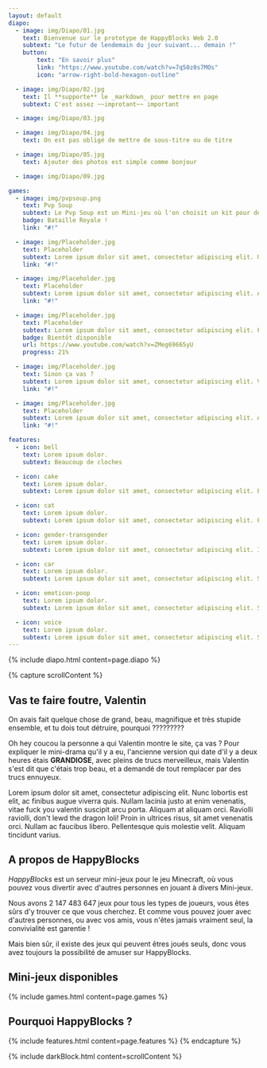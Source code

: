 ```yaml
---
layout: default
diapo:
  - image: img/Diapo/01.jpg
    text: Bienvenue sur le prototype de HappyBlocks Web 2.0
    subtext: "Le futur de lendemain du jour suivant... demain !"
    button:
        text: "En savoir plus"
        link: "https://www.youtube.com/watch?v=7q50z0s7MOs"
        icon: "arrow-right-bold-hexagon-outline"

  - image: img/Diapo/02.jpg
    text: Il **supporte** le _markdown_ pour mettre en page
    subtext: C'est assez ~~improtant~~ important

  - image: img/Diapo/03.jpg

  - image: img/Diapo/04.jpg
    text: On est pas obligé de mettre de sous-titre ou de titre

  - image: img/Diapo/05.jpg
    text: Ajouter des photos est simple comme bonjour

  - image: img/Diapo/09.jpg

games:
  - image: img/pvpsoup.png
    text: Pvp Soup
    subtext: Le Pvp Soup est un Mini-jeu où l'on choisit un kit pour devenir le roi de l'arène !
    badge: Bataille Royale !
    link: "#!"

  - image: img/Placeholder.jpg
    text: Placeholder
    subtext: Lorem ipsum dolor sit amet, consectetur adipiscing elit. Ut non odio quis arcu maximus aliquam.
    link: "#!"

  - image: img/Placeholder.jpg
    text: Placeholder
    subtext: Lorem ipsum dolor sit amet, consectetur adipiscing elit. Aenean eget turpis dictum, auctor neque eu.
    link: "#!"

  - image: img/Placeholder.jpg
    text: Placeholder
    subtext: Lorem ipsum dolor sit amet, consectetur adipiscing elit. Fusce eleifend rutrum laoreet. Morbi ac sagittis.
    badge: Bientôt disponible
    url: https://www.youtube.com/watch?v=ZMeg69665yU
    progress: 21%

  - image: img/Placeholder.jpg
    text: Sinon ça vas ?
    subtext: Lorem ipsum dolor sit amet, consectetur adipiscing elit. Vivamus accumsan, purus sed efficitur sodales, purus.
    link: "#!"

  - image: img/Placeholder.jpg
    text: Placeholder
    subtext: Lorem ipsum dolor sit amet, consectetur adipiscing elit. Aliquam sed ex odio. Morbi aliquet sem.
    link: "#!"

features:
  - icon: bell
    text: Lorem ipsum dolor.
    subtext: Beaucoup de cloches

  - icon: cake
    text: Lorem ipsum dolor.
    subtext: Lorem ipsum dolor sit amet, consectetur adipiscing elit. Proin ultrices nec dolor eget rhoncus. Duis.

  - icon: cat
    text: Lorem ipsum dolor.
    subtext: Lorem ipsum dolor sit amet, consectetur adipiscing elit. Pellentesque ac metus sit amet leo interdum.

  - icon: gender-transgender
    text: Lorem ipsum dolor.
    subtext: Lorem ipsum dolor sit amet, consectetur adipiscing elit. Integer maximus orci ipsum, a eleifend lectus.

  - icon: car
    text: Lorem ipsum dolor.
    subtext: Lorem ipsum dolor sit amet, consectetur adipiscing elit. Sed tempus magna nec velit luctus, eget.

  - icon: emoticon-poop
    text: Lorem ipsum dolor.
    subtext: Lorem ipsum dolor sit amet, consectetur adipiscing elit. Suspendisse at ornare nisl. Vivamus tempus mi.

  - icon: voice
    text: Lorem ipsum dolor.
    subtext: Lorem ipsum dolor sit amet, consectetur adipiscing elit. Suspendisse turpis lorem, vestibulum ac nisi nec.
---
```


{% include diapo.html content=page.diapo %}

{% capture scrollContent %}
## Vas te faire foutre, Valentin

On avais fait quelque chose de grand, beau, magnifique et très stupide ensemble, et tu dois tout détruire, pourquoi ?????????

Oh hey coucou la personne a qui Valentin montre le site, ça vas ? Pour expliquer le mini-drama qu'il y a eu, l'ancienne version qui date d'il y a deux heures étais **GRANDIOSE**, avec pleins de trucs merveilleux, mais Valentin s'est dit que c'étais trop beau, et a demandé de tout remplacer par des trucs ennuyeux.

Lorem ipsum dolor sit amet, consectetur adipiscing elit. Nunc lobortis est elit, ac finibus augue viverra quis. Nullam lacinia justo at enim venenatis, vitae fuck you valentin suscipit arcu porta. Aliquam at aliquam orci. Raviolli raviolli, don't lewd the dragon loli! Proin in ultrices risus, sit amet venenatis orci. Nullam ac faucibus libero. Pellentesque quis molestie velit. Aliquam tincidunt varius.

## A propos de HappyBlocks

*HappyBlocks* est un serveur mini-jeux pour le jeu Minecraft, où vous pouvez vous divertir avec d'autres personnes en jouant à divers Mini-jeux.

Nous avons 2 147 483 647 jeux pour tous les types de joueurs, vous êtes sûrs d'y trouver ce que vous cherchez.
Et comme vous pouvez jouer avec d'autres personnes, ou avec vos amis, vous n'êtes jamais vraiment seul, la convivialité est garentie !

Mais bien sûr, il existe des jeux qui peuvent êtres joués seuls, donc vous avez toujours la possibilité de amuser sur HappyBlocks.

## Mini-jeux disponibles

{% include games.html content=page.games %}

## Pourquoi HappyBlocks ?

{% include features.html content=page.features %}
{% endcapture %}

{% include darkBlock.html content=scrollContent %}
